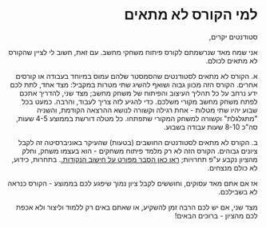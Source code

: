 <div dir='rtl' lang='he'>

למי הקורס לא מתאים
==================

סטודנטים יקרים,

אני שמח מאד שנרשמתם לקורס פיתוח משחקי מחשב.
עם זאת, חשוב לי לציין שהקורס לא מתאים לכולם.

א. הקורס לא מתאים לסטודנטים שהסמסטר שלהם עמוס במיוחד בעבודה או קורסים אחרים.
הקורס הזה מכוון גבוה ושואף להשיג שתי מטרות במקביל: 
 מצד אחד, לתת לכם ידע נרחב על כל תהליך העיצוב והפיתוח של משחק מחשב;
מצד שני, להדריך אתכם לפתח משחק מחשב מקורי משלכם.
כדי להגיע לזה צריך לעבוד, והרבה.
כמעט בכל שבוע יהיו שתי מטלות - אחת רגילה וקשורה לנושא ההרצאה הקודמת,
והשניה "מתגלגלת" וקשורה למשחק המקורי שתפתחו.
כל מטלה דורשת בממוצע 4-5 שעות, סה"כ 8-10 שעות עבודה בשבוע. 

ב. הקורס לא מתאים לסטודנטים החושבים (בטעות) שהעיקר באוניברסיטה זה לקבל ציונים גבוהים.
הקורס הזה לא רק מלמד פיתוח משחקים - הוא בעצמו משחק,
וחלק מהציון נקבע ע"פ תחרויות;
[ראו כאן הסבר מפורט על חישוב הנקודות.](grade-rules.md).
בתחרות, כידוע, לא כולם מנצחים.

אז אם אתם מאד עסוקים, וחוששים לקבל ציון נמוך שיפגע לכם בממוצע - הקורס כנראה לא בשבילכם.

מצד שני, אם יש לכם הרבה זמן להשקיע, או שאתם באים רק ללמוד וליצור ולא אכפת לכם מהציון - ברוכים הבאים!

</div>
